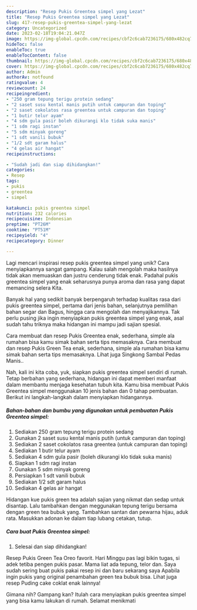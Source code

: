 ```yaml
---
description: "Resep Pukis Greentea simpel yang Lezat"
title: "Resep Pukis Greentea simpel yang Lezat"
slug: 417-resep-pukis-greentea-simpel-yang-lezat
category: Uncategorized
date: 2023-02-18T19:04:21.047Z
image: https://img-global.cpcdn.com/recipes/cbf2c6cab7236175/680x482cq70/pukis-greentea-simpel-foto-resep-utama.jpg
hideToc: false
enableToc: true
enableTocContent: false
thumbnail: https://img-global.cpcdn.com/recipes/cbf2c6cab7236175/680x482cq70/pukis-greentea-simpel-foto-resep-utama.jpg
cover: https://img-global.cpcdn.com/recipes/cbf2c6cab7236175/680x482cq70/pukis-greentea-simpel-foto-resep-utama.jpg
author: Admin
authorAv: notfound
ratingvalue: 4
reviewcount: 24
recipeingredient:
- "250 gram tepung terigu protein sedang"
- "2 saset susu kental manis putih untuk campuran dan toping"
- "2 saset cokolatos rasa greentea untuk campuran dan toping"
- "1 butir telur ayam"
- "4 sdm gula pasir boleh dikurangi klo tidak suka manis"
- "1 sdm ragi instan"
- "5 sdm minyak goreng"
- "1 sdt vanili bubuk"
- "1/2 sdt garam halus"
- "4 gelas air hangat"
recipeinstructions:

- "Sudah jadi dan siap dihidangkan!"
categories:
- Resep
tags:
- pukis
- greentea
- simpel

katakunci: pukis greentea simpel 
nutrition: 232 calories
recipecuisine: Indonesian
preptime: "PT26M"
cooktime: "PT51M"
recipeyield: "4"
recipecategory: Dinner

---
```





Lagi mencari inspirasi resep pukis greentea simpel yang unik? Cara menyiapkannya sangat gampang. Kalau salah mengolah maka hasilnya tidak akan memuaskan dan justru cenderung tidak enak. Padahal pukis greentea simpel yang enak seharusnya punya aroma dan rasa yang dapat memancing selera Kita.





Banyak hal yang sedikit banyak berpengaruh terhadap kualitas rasa dari pukis greentea simpel, pertama dari jenis bahan, selanjutnya pemilihan bahan segar dan Bagus, hingga cara mengolah dan menyajikannya. Tak perlu pusing jika ingin menyiapkan pukis greentea simpel yang enak,      asal sudah tahu triknya maka hidangan ini mampu jadi sajian spesial.














Cara membuat dan resep Pukis Greentea enak, sederhana, simple ala rumahan bisa kamu simak bahan serta tips memasaknya. Cara membuat dan resep Pukis Green Tea enak, sederhana, simple ala rumahan bisa kamu simak bahan serta tips memasaknya. Lihat juga Singkong Sambal Pedas Manis..






Nah, kali ini kita coba, yuk, siapkan pukis greentea simpel sendiri di rumah. Tetap berbahan yang sederhana, hidangan ini dapat memberi manfaat dalam membantu menjaga kesehatan tubuh kita. Kamu bisa membuat Pukis Greentea simpel menggunakan 10 jenis bahan dan 0 tahap pembuatan. Berikut ini langkah-langkah dalam menyiapkan hidangannya.

<!--inarticleads1-->

##### Bahan-bahan dan bumbu yang digunakan untuk pembuatan Pukis Greentea simpel:

1. Sediakan 250 gram tepung terigu protein sedang
1. Gunakan 2 saset susu kental manis putih (untuk campuran dan toping)
1. Sediakan 2 saset cokolatos rasa greentea (untuk campuran dan toping)
1. Sediakan 1 butir telur ayam
1. Sediakan 4 sdm gula pasir (boleh dikurangi klo tidak suka manis)
1. Siapkan 1 sdm ragi instan
1. Gunakan 5 sdm minyak goreng
1. Persiapkan 1 sdt vanili bubuk
1. Sediakan 1/2 sdt garam halus
1. Sediakan 4 gelas air hangat


Hidangan kue pukis green tea adalah sajian yang nikmat dan sedap untuk disantap. Lalu tambahkan dengan meggunakan tepung terigu bersama dengan green tea bubuk yang. Tambahkan santan dan pewarna hijau, aduk rata. Masukkan adonan ke dalam tiap lubang cetakan, tutup. 

<!--inarticleads2-->

##### Cara buat Pukis Greentea simpel:


1. Selesai dan siap dihidangkan!

Resep Pukis Green Tea Oreo favorit. Hari Minggu pas lagi bikin tugas, si adek tetiba pengen pukis pasar. Mama liat ada tepung, telor dan. Saya sudah sering buat pukis pakai resep ini dan baru sekarang saya Apabila ingin pukis yang original penambahan green tea bubuk bisa. Lihat juga resep Puding cake coklat enak lainnya! 

Gimana nih? Gampang kan? Itulah cara menyiapkan pukis greentea simpel yang bisa kamu lakukan di rumah. Selamat menikmati
